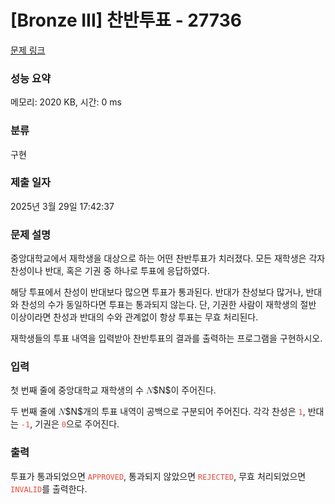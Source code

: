 # [Bronze III] 찬반투표 - 27736 

[문제 링크](https://www.acmicpc.net/problem/27736) 

### 성능 요약

메모리: 2020 KB, 시간: 0 ms

### 분류

구현

### 제출 일자

2025년 3월 29일 17:42:37

### 문제 설명

<p>중앙대학교에서 재학생을 대상으로 하는 어떤 찬반투표가 치러졌다. 모든 재학생은 각자 찬성이나 반대, 혹은 기권 중 하나로 투표에 응답하였다.</p>

<p>해당 투표에서 찬성이 반대보다 많으면 투표가 통과된다. 반대가 찬성보다 많거나, 반대와 찬성의 수가 동일하다면 투표는 통과되지 않는다. 단, 기권한 사람이 재학생의 절반 이상이라면 찬성과 반대의 수와 관계없이 항상 투표는 무효 처리된다.</p>

<p>재학생들의 투표 내역을 입력받아 찬반투표의 결과를 출력하는 프로그램을 구현하시오.</p>

### 입력 

 <p>첫 번째 줄에 중앙대학교 재학생의 수 <mjx-container class="MathJax" jax="CHTML" style="font-size: 99.9%; position: relative;"><mjx-math class="MJX-TEX" aria-hidden="true"><mjx-mi class="mjx-i"><mjx-c class="mjx-c1D441 TEX-I"></mjx-c></mjx-mi></mjx-math><mjx-assistive-mml unselectable="on" display="inline"><math xmlns="http://www.w3.org/1998/Math/MathML"><mi>N</mi></math></mjx-assistive-mml><span aria-hidden="true" class="no-mathjax mjx-copytext">$N$</span></mjx-container>이 주어진다.</p>

<p>두 번째 줄에 <mjx-container class="MathJax" jax="CHTML" style="font-size: 99.9%; position: relative;"><mjx-math class="MJX-TEX" aria-hidden="true"><mjx-mi class="mjx-i"><mjx-c class="mjx-c1D441 TEX-I"></mjx-c></mjx-mi></mjx-math><mjx-assistive-mml unselectable="on" display="inline"><math xmlns="http://www.w3.org/1998/Math/MathML"><mi>N</mi></math></mjx-assistive-mml><span aria-hidden="true" class="no-mathjax mjx-copytext">$N$</span></mjx-container>개의 투표 내역이 공백으로 구분되어 주어진다. 각각 찬성은 <span style="color:#e74c3c;"><code>1</code></span>, 반대는 <span style="color:#e74c3c;"><code>-1</code></span>, 기권은 <span style="color:#e74c3c;"><code>0</code></span>으로 주어진다.</p>

### 출력 

 <p>투표가 통과되었으면 <span style="color:#e74c3c;"><code>APPROVED</code></span>, 통과되지 않았으면 <span style="color:#e74c3c;"><code>REJECTED</code></span>, 무효 처리되었으면 <span style="color:#e74c3c;"><code>INVALID</code></span>를 출력한다.</p>

